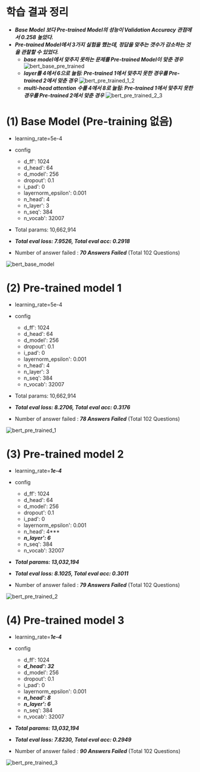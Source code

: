 # 학습 결과 정리

- ***Base Model 보다 Pre-trained Model의 성능이 Validation Accuracy 관점에서 0.258 높았다.***
- ***Pre-trained Model에서 3가지 실험을 했는데, 정답을 맞추는 갯수가 감소하는 것을 관찰할 수 있었다.*** 
    - ***base model에서 맞추지 못하는 문제를 Pre-trained Model이 맞춘 경우***
        ![bert_base_pre_trained](https://user-images.githubusercontent.com/39249809/99486070-efd5ac80-29a6-11eb-83a3-bbf0f64766e4.png)
    - ***layer를 4에서 6으로 늘림: Pre-trained 1에서 맞추지 못한 경우를 Pre-trained 2에서 맞춘 경우***
        ![bert_pre_trained_1_2](https://user-images.githubusercontent.com/39249809/99486074-f106d980-29a6-11eb-88f0-a5da9461f433.png)
    - ***multi-head attention 수를 4에서 8로 늘림: Pre-trained 1에서 맞추지 못한 경우를 Pre-trained 2에서 맞춘 경우***
        ![bert_pre_trained_2_3](https://user-images.githubusercontent.com/39249809/99486076-f19f7000-29a6-11eb-82f0-824759ef870c.png)
        
# (1) Base Model (Pre-training 없음)

- learning_rate=5e-4
- config
    - d_ff': 1024
    - d_head': 64
    - d_model': 256
    - dropout': 0.1
    - i_pad': 0
    - layernorm_epsilon': 0.001
    - n_head': 4
    - n_layer': 3
    - n_seq': 384
    - n_vocab': 32007

- Total params: 10,662,914

- ***Total eval loss: 7.9526, Total eval acc: 0.2918***

- Number of answer failed : ***70 Answers Failed*** (Total 102 Questions)

![bert_base_model](https://user-images.githubusercontent.com/39249809/99486065-eea47f80-29a6-11eb-8d73-64590070903b.png)

# (2) Pre-trained model 1

- learning_rate=5e-4
- config
    - d_ff': 1024
    - d_head': 64
    - d_model': 256
    - dropout': 0.1
    - i_pad': 0
    - layernorm_epsilon': 0.001
    - n_head': 4
    - n_layer': 3
    - n_seq': 384
    - n_vocab': 32007

- Total params: 10,662,914

- ***Total eval loss: 8.2706, Total eval acc: 0.3176***

- Number of answer failed : ***78 Answers Failed*** (Total 102 Questions)

![bert_pre_trained_1](https://user-images.githubusercontent.com/39249809/99486072-f06e4300-29a6-11eb-83d4-26e70e831cc0.png)


# (3) Pre-trained model 2

- learning_rate=***1e-4***
- config
    - d_ff': 1024
    - d_head': 64
    - d_model': 256
    - dropout': 0.1
    - i_pad': 0
    - layernorm_epsilon': 0.001
    - n_head': 4***
    - ***n_layer': 6***
    - n_seq': 384
    - n_vocab': 32007

- ***Total params: 13,032,194***

- ***Total eval loss: 8.1025, Total eval acc: 0.3011***

- Number of answer failed : ***79 Answers Failed*** (Total 102 Questions)

![bert_pre_trained_2](https://user-images.githubusercontent.com/39249809/99486075-f106d980-29a6-11eb-9601-898554f8e92b.png)


# (4) Pre-trained model 3


- learning_rate=***1e-4***
- config
    - d_ff': 1024
    - ***d_head': 32***
    - d_model': 256
    - dropout': 0.1
    - i_pad': 0
    - layernorm_epsilon': 0.001
    - ***n_head': 8***
    - ***n_layer': 6***
    - n_seq': 384
    - n_vocab': 32007

- ***Total params: 13,032,194***

- ***Total eval loss: 7.8230, Total eval acc: 0.2949***

- Number of answer failed : ***90 Answers Failed*** (Total 102 Questions)

![bert_pre_trained_3](https://user-images.githubusercontent.com/39249809/99486078-f2380680-29a6-11eb-85f2-3ee79e163f85.png)
